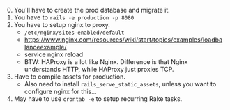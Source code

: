 0. You'll have to create the prod database and migrate it.
1. You have to `rails -e production -p 8080`
2. You have to setup nginx to proxy.
    * `/etc/nginx/sites-enabled/default`
    * https://www.nginx.com/resources/wiki/start/topics/examples/loadbalanceexample/
    * service nginx reload
    * BTW: HAProxy is a lot like Nginx. Difference is that Nginx
      understands HTTP, while HAProxy just proxies TCP.
3. Have to compile assets for production.
    * Also need to install `rails_serve_static_assets`, unless you want
      to configure nginx for this...
4. May have to use `crontab -e` to setup recurring Rake tasks.
